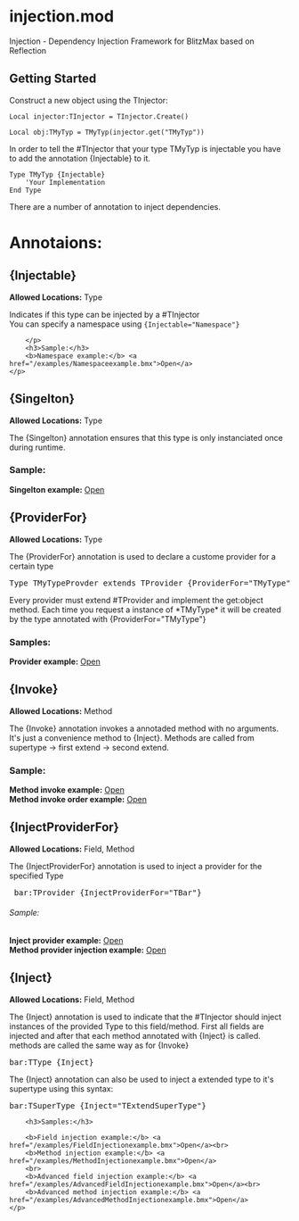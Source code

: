 injection.mod
=============

Injection - Dependency Injection Framework for BlitzMax based on Reflection

## Getting Started 
Construct a new object using the TInjector:

```bmx
Local injector:TInjector = TInjector.Create()

Local obj:TMyTyp = TMyTyp(injector.get("TMyTyp"))
```

In order to tell the #TInjector that your type TMyTyp is injectable you have to add the annotation {Injectable} to it.  

```bmx
Type TMyTyp {Injectable}
    'Your Implementation
End Type
```

There are a number of annotation to inject dependencies.

# Annotaions:
<h2>{Injectable}</h2>
<div>
    <p>
        <span><b>Allowed Locations:</b> Type</span>
        <p>
            Indicates if this type can be injected by a #TInjector<br />
            You can specify a namespace using <code>{Injectable="Namespace"}</code>

        </p>
        <h3>Sample:</h3>
        <b>Namespace example:</b> <a href="/examples/Namespaceexample.bmx">Open</a>
    </p>
</div>
<h2>{Singelton}</h2>
<div>
    <p>
        <span><b>Allowed Locations:</b> Type</span>
        <p>
        The {Singelton} annotation ensures that this type is only instanciated once during runtime.
        </p>
        <h3>Sample:</h3>
        <b>Singelton example:</b> <a href="/examples/Singeltonexample.bmx">Open</a>
    </p>
</div>
<h2>{ProviderFor}</h2>
<div>
    <p>
        <span><b>Allowed Locations:</b> Type</span>
        <p>
        The {ProviderFor} annotation is used to declare a custome provider for a certain type
        <pre>Type TMyTypeProvder extends TProvider {ProviderFor="TMyType"}</pre>
        </p>
        <p>
        Every provider must extend #TProvider and implement the get:object method.
        Each time you request a instance of *TMyType* it will be created by the type annotated with {ProviderFor="TMyType"}
        </p>
        <h3>Samples:</h3>
        <b>Provider example:</b> <a href="/examples/Providerexample.bmx">Open</a><br>
    </p>
</div>
<h2>{Invoke}</h2>
<div>
    <p>
        <span><b>Allowed Locations:</b> Method</span>
        <p>
        The {Invoke} annotation invokes a annotaded method with no arguments. It's just a convenience method to {Inject}.
        Methods are called from supertype -> first extend -> second extend.
        </p>
        <h3>Sample:</h3>
        <b>Method invoke example:</b> <a href="/examples/MethodInvokeexample.bmx">Open</a><br>
        <b>Method invoke order example:</b> <a href="/examples/MethodInvokeOrderexample.bmx">Open</a>
    </p>
</div>
<h2>{InjectProviderFor}</h2>
<div>
    <p>
        <span><b>Allowed Locations:</b> Field, Method</span>
        <p>
        The {InjectProviderFor} annotation is used to inject a provider for the specified Type
        <pre> bar:TProvider {InjectProviderFor="TBar"}</pre>
        </p>
        <h6>Sample:</h6>
        <b>Inject provider example:</b> <a href="/examples/InjectProviderexample.bmx">Open</a><br>
        <b>Method provider injection example:</b> <a href="/examples/MethodProviderInjectionexample.bmx">Open</a>
    </p>
</div>
<h2>{Inject}</h2>
<div>
    <p>
        <span><b>Allowed Locations:</b> Field, Method</span>
        <p>
        The {Inject} annotation is used to indicate that the #TInjector should inject instances of the provided Type
        to this field/method. First all fields are injected and after that each method annotated with {Inject} is called.
        methods are called the same way as for {Invoke}
        <pre>bar:TType {Inject}</pre>
        </p>
        <p>
            The {Inject} annotation can also be used to inject a extended type to it's supertype using this syntax:
            <pre>bar:TSuperType {Inject="TExtendSuperType"}</pre>
        </p>
        
        <h3>Samples:</h3>
        
        <b>Field injection example:</b> <a href="/examples/FieldInjectionexample.bmx">Open</a><br>
        <b>Method injection example:</b> <a href="/examples/MethodInjectionexample.bmx">Open</a>
        <br>
        <b>Advanced field injection example:</b> <a href="/examples/AdvancedFieldInjectionexample.bmx">Open</a><br>
        <b>Advanced method injection example:</b> <a href="/examples/AdvancedMethodInjectionexample.bmx">Open</a>
    </p>
</div>
